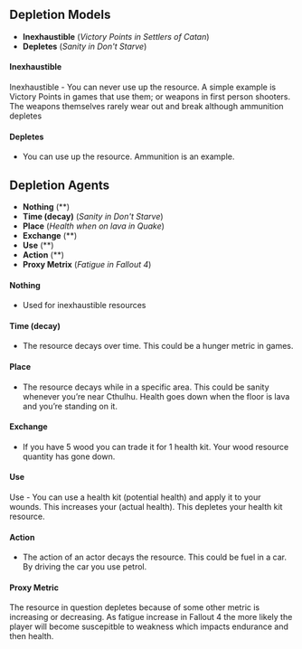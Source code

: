 ﻿## Depletion Models
- **Inexhaustible** (*Victory Points in Settlers of Catan*)
- **Depletes** (*Sanity in Don't Starve*)

#### Inexhaustible
Inexhaustible - You can never use up the resource. A simple example is Victory Points in games that use them; or weapons in first person shooters. The weapons themselves rarely wear out and break although ammunition depletes

#### Depletes
 - You can use up the resource. Ammunition is an example.


## Depletion Agents
- **Nothing** (**)
- **Time (decay)** (*Sanity in Don't Starve*)
- **Place** (*Health when on lava in Quake*)
- **Exchange** (**)
- **Use** (**)
- **Action** (**)
- **Proxy Metrix** (*Fatigue in Fallout 4*)

#### Nothing
 - Used for inexhaustible resources

#### Time (decay)
 - The resource decays over time. This could be a hunger metric in games. 

#### Place
 - The resource decays while in a specific area. This could be sanity whenever you’re near Cthulhu. Health goes down when the floor is lava and you’re standing on it.

#### Exchange
 - If you have 5 wood you can trade it for 1 health kit. Your wood resource quantity has gone down.

#### Use
Use - You can use a health kit (potential health) and apply it to your wounds. This increases your (actual health). This depletes your health kit resource.

#### Action
 - The action of an actor decays the resource. This could be fuel in a car. By driving the car you use petrol.

#### Proxy Metric
The resource in question depletes because of some other metric is increasing or decreasing. As fatigue increase in Fallout 4 the more likely the player will become suscepitble to weakness which impacts endurance and then health.
